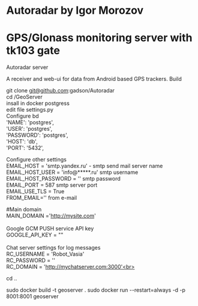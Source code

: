 # Autoradar by Igor Morozov 
# GPS/Glonass monitoring server with tk103 gate
Autoradar server

A receiver and web-ui for data from Android based GPS trackers.
Build

git clone git@github.com:gadson/Autoradar<br>
cd /GeoServer<br>
insall in docker postgress<br>
edit file settings.py<br>
Configure bd<br>
        'NAME': 'postgres',<br>
        'USER': 'postgres',<br>
        'PASSWORD': 'postgres',<br>
        'HOST': 'db',<br>
        'PORT': '5432',<br>
    
Configure other settings<br>
EMAIL_HOST = 'smtp.yandex.ru' - smtp send mail server name<br>
EMAIL_HOST_USER = 'info@*****.ru' smtp username<br>
EMAIL_HOST_PASSWORD = '' smtp password<br>
EMAIL_PORT = 587 smtp server port<br>
EMAIL_USE_TLS = True<br>
FROM_EMAIL='' from e-mail<br>

#Main domain<br>
MAIN_DOMAIN ='http://mysite.com' <br>
<br>
Google GCM PUSH service API key <br>
GOOGLE_API_KEY = "" <br>
<br>
Chat server settings for log messages<br>
RC_USERNAME = 'Robot_Vasia'<br>
RC_PASSWORD = ''<br>
RC_DOMAIN = 'http://mychatserver.com:3000'<br>

cd ..

sudo docker build -t geoserver .
sudo docker run --restart=always -d -p 8001:8001 geoserver

